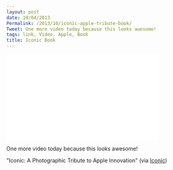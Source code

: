 ```yaml
---
layout: post
date: 10/04/2013
Permalink: /2013/10/iconic-apple-tribute-book/
Tweet: One more video today because this looks awesome!
tags: link, Video, Apple, Book
title: Iconic Book
---
```


<iframe id="video" src="//player.vimeo.com/video/74873371?title=0&byline=0&portrait=0" width="400" height="225" frameborder="0" title="Iconic: A Photographic Tribute to Apple Innovation : Site Version" webkitallowfullscreen mozallowfullscreen allowfullscreen></iframe><br/>

<p>One more video today because this looks awesome!</p>

<p>"Iconic: A Photographic Tribute to Apple Innovation" (via <a href="http://iconicbook.com/">Iconic</a>)</p>